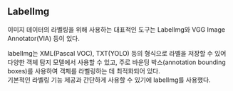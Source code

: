 ## LabelImg

이미지 데이터의 라벨링을 위해 사용하는 대표적인 도구는 LabelImg와 VGG Image Annotator(VIA) 등이 있다.

labelImg는 XML(Pascal VOC), TXT(YOLO) 등의 형식으로 라벨을 저장할 수 있어 다양한 객체 탐지 모델에서 사용할 수 있고, 주로 바운딩 박스(annotation bounding boxes)를 사용하여 객체를 라벨링하는 데 최적화되어 있다.<br/>
기본적인 라벨링 기능 제공과 간단하게 사용할 수 있기에 labelImg를 사용했다.
